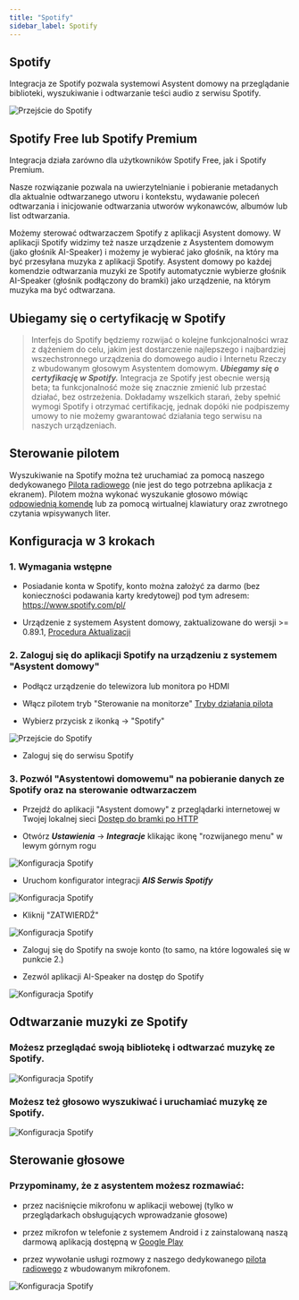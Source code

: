 ```yaml
---
title: "Spotify"
sidebar_label: Spotify
---
```

## Spotify

Integracja ze Spotify pozwala systemowi Asystent domowy na przeglądanie biblioteki, wyszukiwanie i odtwarzanie teści audio z serwisu Spotify.

![Przejście do Spotify](/img/en/frontend/spotify_2_way.png)

## Spotify Free lub Spotify Premium

Integracja działa zarówno dla użytkowników Spotify Free, jak i Spotify Premium.

Nasze rozwiązanie pozwala na uwierzytelnianie i pobieranie metadanych dla aktualnie odtwarzanego utworu i kontekstu, wydawanie poleceń odtwarzania i inicjowanie odtwarzania utworów wykonawców, albumów lub list odtwarzania.

Możemy sterować odtwarzaczem Spotify z aplikacji Asystent domowy. W aplikacji Spotify widzimy też nasze urządzenie z Asystentem domowym (jako głośnik AI-Speaker) i możemy je wybierać jako głośnik, na który ma być przesyłana muzyka z aplikacji Spotify. Asystent domowy po każdej komendzie odtwarzania muzyki ze Spotify automatycznie wybierze głośnik AI-Speaker (głośnik podłączony do bramki) jako urządzenie, na którym muzyka ma być odtwarzana.


## Ubiegamy się o certyfikację w Spotify

> Interfejs do Spotify będziemy rozwijać o kolejne funkcjonalności wraz z dążeniem do celu, jakim jest dostarczenie najlepszego i najbardziej wszechstronnego urządzenia do domowego audio i Internetu Rzeczy z wbudowanym głosowym Asystentem domowym.
***Ubiegamy się o certyfikację w Spotify.*** Integracja ze Spotify jest obecnie wersją beta; ta funkcjonalność może się znacznie zmienić lub przestać działać, bez ostrzeżenia. Dokładamy wszelkich starań, żeby spełnić wymogi Spotify i otrzymać certifikację, jednak dopóki nie podpiszemy umowy to nie możemy gwarantować działania tego serwisu na naszych urządzeniach.


## Sterowanie pilotem

Wyszukiwanie na Spotify można też uruchamiać za pomocą naszego dedykowanego [Pilota radiowego](/docs/ais_remote_index) (nie jest do tego potrzebna aplikacja z ekranem). Pilotem można wykonać wyszukanie głosowo mówiąc [odpowiednią komendę](/docs/ais_app_assistent_commands) lub za pomocą wirtualnej klawiatury oraz zwrotnego czytania wpisywanych liter.


## Konfiguracja w 3 krokach

### 1. Wymagania wstępne

* Posiadanie konta w Spotify, konto można założyć za darmo (bez konieczności podawania karty kredytowej) pod tym adresem: https://www.spotify.com/pl/

* Urządzenie z systemem Asystent domowy, zaktualizowane do wersji >= 0.89.1, [Procedura Aktualizacji](/docs/ais_bramka_update_index)


### 2. Zaloguj się do aplikacji Spotify na urządzeniu z systemem "Asystent domowy"

* Podłącz urządzenie do telewizora lub monitora po HDMI

* Włącz pilotem tryb "Sterowanie na monitorze" [Tryby działania pilota](/docs/ais_remote_modes)

* Wybierz przycisk z ikonką  -> "Spotify"

![Przejście do Spotify](/img/en/frontend/spotify_settings.jpeg)

* Zaloguj się do serwisu Spotify


### 3. Pozwól "Asystentowi domowemu" na pobieranie danych ze Spotify oraz na sterowanie odtwarzaczem

* Przejdź do aplikacji "Asystent domowy" z przeglądarki internetowej w Twojej lokalnej sieci [Dostęp do bramki po HTTP](/docs/ais_bramka_remote_http)

* Otwórz ***Ustawienia*** -> ***Integracje*** klikając ikonę "rozwijanego menu" w lewym górnym rogu


![Konfiguracja Spotify](/img/en/bramka/go_to_integrations.png)


* Uruchom konfigurator integracji ***AIS Serwis Spotify***

![Konfiguracja Spotify](/img/en/frontend/configure_spotify_s2.png)


* Kliknij "ZATWIERDŹ"

![Konfiguracja Spotify](/img/en/frontend/configure_spotify_s2.1.png)


* Zaloguj się do Spotify na swoje konto (to samo, na które logowaleś się w punkcie 2.)


* Zezwól aplikacji AI-Speaker na dostęp do Spotify

![Konfiguracja Spotify](/img/en/frontend/configure_spotify_s3.png)



## Odtwarzanie muzyki ze Spotify

### Możesz przeglądać swoją bibliotekę i odtwarzać muzykę ze Spotify.

![Konfiguracja Spotify](/img/en/frontend/spotify_lib.png)



### Możesz też głosowo wyszukiwać i uruchamiać muzykę ze Spotify.

![Konfiguracja Spotify](/img/en/frontend/configure_spotify_s7.png)


## Sterowanie głosowe

### Przypominamy, że z asystentem możesz rozmawiać:
- przez naciśnięcie mikrofonu w aplikacji webowej (tylko w przeglądarkach obsługujących wprowadzanie głosowe)
- przez mikrofon w telefonie z systemem Android i z zainstalowaną naszą darmową aplikacją dostępną w [Google Play](https://play.google.com/store/apps/details?id=pl.sviete.dom)

- przez wywołanie usługi rozmowy z naszego dedykowanego [pilota radiowego](/docs/ais_remote_index) z wbudowanym mikrofonem.


![Konfiguracja Spotify](/img/en/frontend/configure_spotify_s6.png)
